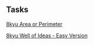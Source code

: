 ## Tasks ##
[8kyu Area or Perimeter](https://github.com/pavel-garmatyuk/codewars/commit/c5eeb3d0baadb624cfed1b3b8cd9b3669248eed3)

[8kyu Well of Ideas - Easy Version](https://github.com/pavel-garmatyuk/codewars/blob/f9ba83d22a92bd76aa5c6e23e051ee243d552a73/src/main/java/kyu8/WellOfIdeasEasyVersion/Kata.java)